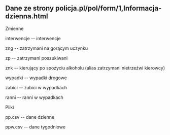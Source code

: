 ## Dane ze strony policja.pl/pol/form/1,Informacja-dzienna.html

Zmienne

interwencje -- interwencje

zng -- zatrzymani na gorącym uczynku

zp -- zatrzymani poszukiwani

znk -- kierujący po spożyciu alkoholu (alias zatrzymani nietrzeźwi kierowcy)

wypadki -- wypadki drogowe

zabici -- zabici w wypadkach

ranni -- ranni w wypadkach

Pliki

pp.csv -- dane dzienne

ppw.csv -- dane tygodniowe
